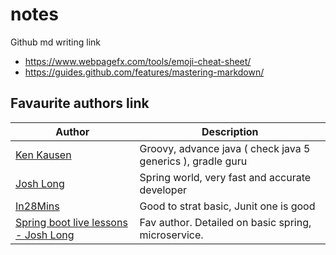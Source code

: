 # notes
Github md writing link

 - https://www.webpagefx.com/tools/emoji-cheat-sheet/
 - https://guides.github.com/features/mastering-markdown/
 
## Favaurite authors link

Author | Description
------------ | -------------
[Ken Kausen](https://github.com/kousen) | Groovy, advance java ( check java 5 generics ), gradle guru
[Josh Long](https://github.com/joshlong) | Spring world, very fast and accurate developer
[In28Mins](https://github.com/in28minutes/) | Good to strat basic, Junit one is good
[Spring boot live lessons - Josh Long](https://github.com/livelessons-spring/building-microservices) | Fav author. Detailed on basic spring, microservice.

